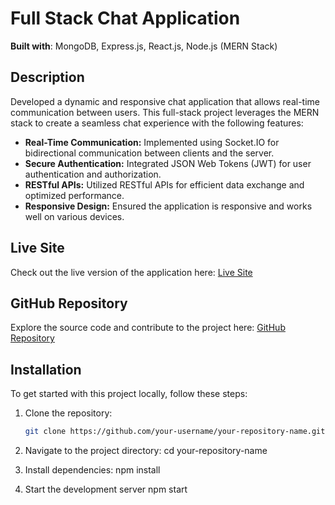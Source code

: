 # Full Stack Chat Application

**Built with**: MongoDB, Express.js, React.js, Node.js (MERN Stack)

## Description

Developed a dynamic and responsive chat application that allows real-time communication between users. This full-stack project leverages the MERN stack to create a seamless chat experience with the following features:

- **Real-Time Communication:** Implemented using Socket.IO for bidirectional communication between clients and the server.
- **Secure Authentication:** Integrated JSON Web Tokens (JWT) for user authentication and authorization.
- **RESTful APIs:** Utilized RESTful APIs for efficient data exchange and optimized performance.
- **Responsive Design:** Ensured the application is responsive and works well on various devices.

## Live Site

Check out the live version of the application here: [Live Site](https://chatapp2-5.onrender.com/)

## GitHub Repository

Explore the source code and contribute to the project here: [GitHub Repository](https://github.com/prajwalchikane02/ChatApp2)

## Installation

To get started with this project locally, follow these steps:

1. Clone the repository:
   ```bash
   git clone https://github.com/your-username/your-repository-name.git

2. Navigate to the project directory:
   cd your-repository-name
   
3. Install dependencies:
   npm install

4. Start the development server
   npm start



